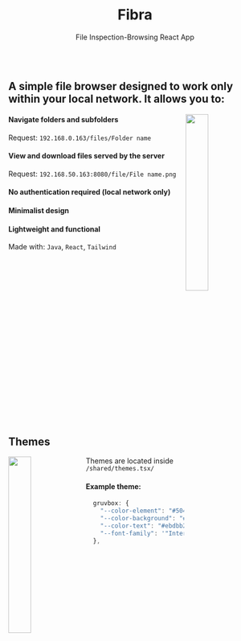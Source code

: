 <h1 align="center">Fibra </h1>

<p align="center">File Inspection-Browsing React App</p>
<br/>
<br/>



## A simple file browser designed to work only within your local network. It allows you to:

<img src="https://github.com/user-attachments/assets/7d74f414-cfd3-4503-9efb-c016bdb195d2" align="right" width="30%"/>

#### Navigate folders and subfolders
Request:
```192.168.0.163/files/Folder name```

#### View and download files served by the server
Request:
```192.168.50.163:8080/file/File name.png```

#### No authentication required (local network only)

#### Minimalist design

#### Lightweight and functional

Made with: `Java`, `React`, `Tailwind`


<br/>
<br/>
<br/>
<br/>
<br/>
<br/>
<br/>
<br/>
<br/>
<br/>
<br/>
<br/>
<br/>
<br/>
<br/>
<br/>
<br/>
<br/>
<br/>


## Themes

<img src="https://github.com/user-attachments/assets/873d35b5-24ac-4857-a0e5-16b0924b28eb" align="left" width="30%"/>

Themes are located inside `/shared/themes.tsx/`
<br/>
#### Example theme:
```js
  gruvbox: {
    "--color-element": "#504945",
    "--color-background": "#282828",
    "--color-text": "#ebdbb2",
    "--font-family": '"Inter", sans-serif',
  },
```
